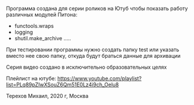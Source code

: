 Программа создана для серии роликов на Ютуб чтобы показать работу различных модулей Питона:


- functools.wraps
- logging
- shutil.make_archive
  .....

При тестировании программы нужно создать папку test или указать вместо нее свою папку, откуда будут браться данные для архивации

Серия видео создано в исключительно образовательных целях

Плейлист на ютубе:  https://www.youtube.com/playlist?list=PLq89pZIwXSouZ6Qm51E0Lz4i9ch_Oelu8

Терехов Михаил, 2020 г, Москва


